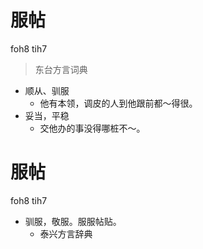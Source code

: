 # 服帖
foh8 tih7
> 东台方言词典
- 顺从、驯服
  - 他有本领，调皮的人到他跟前都～得很。
- 妥当，平稳
  - 交他办的事没得哪桩不～。

# 服帖
foh8 tih7
+ 驯服，敬服。服服帖贴。
  * 泰兴方言辞典